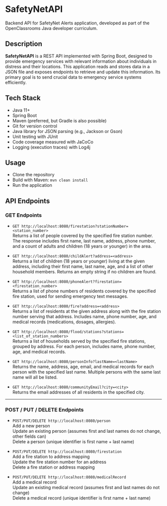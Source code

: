 # SafetyNetAPI

Backend API for SafetyNet Alerts application, developed as part of the OpenClassrooms Java developer curriculum.

## Description

**SafetyNetAPI** is a REST API implemented with Spring Boot, designed to provide emergency services with relevant information about individuals in distress and their locations.
This application reads and stores data in a JSON file and exposes endpoints to retrieve and update this information.
Its primary goal is to send crucial data to emergency service systems efficiently.

## Tech Stack

- Java 11+
- Spring Boot
- Maven (preferred, but Gradle is also possible)
- Git for version control
- Java library for JSON parsing (e.g., Jackson or Gson)
- Unit testing with JUnit
- Code coverage measured with JaCoCo
- Logging (execution traces) with Log4j

## Usage

- Clone the repository
- Build with Maven: `mvn clean install`
- Run the application

## API Endpoints

### GET Endpoints

- `GET http://localhost:8080/firestation?stationNumber=<station_number>`  
  Returns a list of people covered by the specified fire station number. The response includes first name, last name, address, phone number, and a count of adults and children (18 years or younger) in the area.

- `GET http://localhost:8080/childAlert?address=<address>`  
  Returns a list of children (18 years or younger) living at the given address, including their first name, last name, age, and a list of other household members. Returns an empty string if no children are found.

- `GET http://localhost:8080/phoneAlert?firestation=<firestation_number>`  
  Returns a list of phone numbers of residents covered by the specified fire station, used for sending emergency text messages.

- `GET http://localhost:8080/fire?address=<address>`  
  Returns a list of residents at the given address along with the fire station number serving that address. Includes name, phone number, age, and medical records (medications, dosages, allergies).

- `GET http://localhost:8080/flood/stations?stations=<list_of_station_numbers>`  
  Returns a list of households served by the specified fire stations, grouped by address. For each person, includes name, phone number, age, and medical records.

- `GET http://localhost:8080/personInfo?lastName=<lastName>`  
  Returns the name, address, age, email, and medical records for each person with the specified last name. Multiple persons with the same last name will all be listed.

- `GET http://localhost:8080/communityEmail?city=<city>`  
  Returns the email addresses of all residents in the specified city.

---

### POST / PUT / DELETE Endpoints

- `POST/PUT/DELETE http://localhost:8080/person`  
  Add a new person  
  Update an existing person (assumes first and last names do not change, other fields can)  
  Delete a person (unique identifier is first name + last name)

- `POST/PUT/DELETE http://localhost:8080/firestation`  
  Add a fire station to address mapping  
  Update the fire station number for an address  
  Delete a fire station or address mapping

- `POST/PUT/DELETE http://localhost:8080/medicalRecord`  
  Add a medical record  
  Update an existing medical record (assumes first and last names do not change)  
  Delete a medical record (unique identifier is first name + last name)